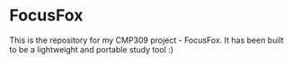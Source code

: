 # FocusFox

This is the repository for my CMP309 project - FocusFox. It has been built to be a lightweight and portable study tool :)
